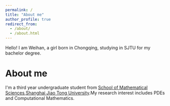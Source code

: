 ```yaml
---
permalink: /
title: "About me"
author_profile: true
redirect_from: 
  - /about/
  - /about.html
---
```


Hello! I am Weihan, a girl born in Chongqing, studying in SJTU for my bachelor degree.

About me
======
I'm a third year undergraduate student from [School of Mathematical Sciences](https://math.sjtu.edu.cn),[Shanghai Jiao Tong University](https://www.sjtu.edu.cn).My research interest includes PDEs and Computational Mathematics.


